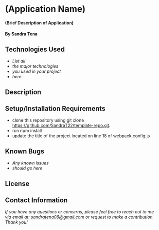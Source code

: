 # (Application Name)

#### (Brief Description of Application)

#### By Sandra Tena

## Technologies Used

* _List all_
* _the major technologies_
* _you used in your project_
* _here_

## Description

## Setup/Installation Requirements

* clone this repository using git clone https://github.com/SandraT22/template-repo.git.
* run npm install
* update the title of the project located on line 18 of webpack.config.js

## Known Bugs

* _Any known issues_
* _should go here_

## License

## Contact Information
_If you have any questions or concerns, please feel free to reach out to me [via email at: sandratena06@gmail.com](mailto:sandratena06@gmail.com) or request to make a contribution. Thank you!_ 